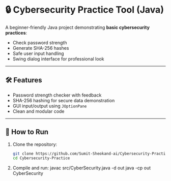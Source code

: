 # 🔒 Cybersecurity Practice Tool (Java)

A beginner-friendly Java project demonstrating **basic cybersecurity practices**:

- Check password strength
- Generate SHA-256 hashes
- Safe user input handling
- Swing dialog interface for professional look

---

## 🛠 Features
- Password strength checker with feedback
- SHA-256 hashing for secure data demonstration
- GUI input/output using `JOptionPane`
- Clean and modular code

---

## 🚀 How to Run
1. Clone the repository:
   ```bash
   git clone https://github.com/Sumit-Sheokand-ai/Cybersecurity-Practice.git
   cd Cybersecurity-Practice
2. Compile and run:
   javac src/CyberSecurity.java -d out
   java -cp out CyberSecurity
